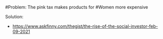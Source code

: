 #Problem: The pink tax makes products for #Women more expensive

Solution: 

- https://www.askfinny.com/thegist/the-rise-of-the-social-investor-feb-09-2021